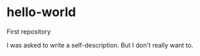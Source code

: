 # hello-world
First repository

I was asked to write a self-description. But I don't really want to.
